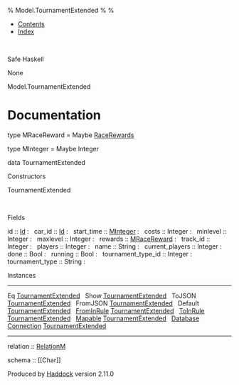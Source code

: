% Model.TournamentExtended
% 
% 

-   [Contents](index.html)
-   [Index](doc-index.html)

 

Safe Haskell

None

Model.TournamentExtended

Documentation
=============

type MRaceReward = Maybe
[RaceRewards](Data-RaceReward.html#t:RaceRewards)

type MInteger = Maybe Integer

data TournamentExtended

Constructors

TournamentExtended

 

Fields

id :: [Id](Model-General.html#t:Id)
:    
car\_id :: [Id](Model-General.html#t:Id)
:    
start\_time :: [MInteger](Model-TournamentExtended.html#t:MInteger)
:    
costs :: Integer
:    
minlevel :: Integer
:    
maxlevel :: Integer
:    
rewards :: [MRaceReward](Model-TournamentExtended.html#t:MRaceReward)
:    
track\_id :: Integer
:    
players :: Integer
:    
name :: String
:    
current\_players :: Integer
:    
done :: Bool
:    
running :: Bool
:    
tournament\_type\_id :: Integer
:    
tournament\_type :: String
:    

Instances

  ------------------------------------------------------------------------------------------------------------------------------------------------------------------------ ---
  Eq [TournamentExtended](Model-TournamentExtended.html#t:TournamentExtended)                                                                                               
  Show [TournamentExtended](Model-TournamentExtended.html#t:TournamentExtended)                                                                                             
  ToJSON [TournamentExtended](Model-TournamentExtended.html#t:TournamentExtended)                                                                                           
  FromJSON [TournamentExtended](Model-TournamentExtended.html#t:TournamentExtended)                                                                                         
  Default [TournamentExtended](Model-TournamentExtended.html#t:TournamentExtended)                                                                                          
  [FromInRule](Data-InRules.html#t:FromInRule) [TournamentExtended](Model-TournamentExtended.html#t:TournamentExtended)                                                     
  [ToInRule](Data-InRules.html#t:ToInRule) [TournamentExtended](Model-TournamentExtended.html#t:TournamentExtended)                                                         
  [Mapable](Model-General.html#t:Mapable) [TournamentExtended](Model-TournamentExtended.html#t:TournamentExtended)                                                          
  [Database](Model-General.html#t:Database) [Connection](Data-SqlTransaction.html#t:Connection) [TournamentExtended](Model-TournamentExtended.html#t:TournamentExtended)    
  ------------------------------------------------------------------------------------------------------------------------------------------------------------------------ ---

relation :: [RelationM](Data-Relation.html#t:RelationM)

schema :: [[Char]]

Produced by [Haddock](http://www.haskell.org/haddock/) version 2.11.0
